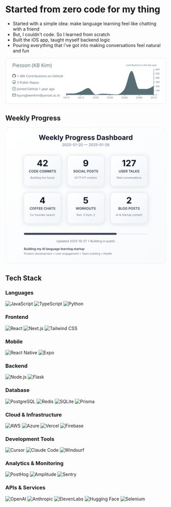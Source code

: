 # Started from zero code for my thing

- Started with a simple idea: make language learning feel like chatting with a friend
- But, I couldn't code. So I learned from scratch
- Built the iOS app, taught myself backend logic
- Pouring everything that i've got into making conversations feel natural and fun

![](https://raw.githubusercontent.com/Piesson/Piesson/main/profile-summary-card-output/default/0-profile-details.svg)

## Weekly Progress

![Weekly Dashboard](https://raw.githubusercontent.com/Piesson/Piesson/main/dashboard/weekly_dashboard.svg)

## Tech Stack

### Languages
![JavaScript](https://img.shields.io/badge/JavaScript-F7DF1E?style=flat-square&logo=javascript&logoColor=black)
![TypeScript](https://img.shields.io/badge/TypeScript-007ACC?style=flat-square&logo=typescript&logoColor=white)
![Python](https://img.shields.io/badge/Python-3776AB?style=flat-square&logo=python&logoColor=white)

### Frontend
![React](https://img.shields.io/badge/React-20232A?style=flat-square&logo=react&logoColor=61DAFB)
![Next.js](https://img.shields.io/badge/Next.js-000000?style=flat-square&logo=nextdotjs&logoColor=white)
![Tailwind CSS](https://img.shields.io/badge/Tailwind_CSS-38B2AC?style=flat-square&logo=tailwind-css&logoColor=white)

### Mobile
![React Native](https://img.shields.io/badge/React_Native-20232A?style=flat-square&logo=react&logoColor=61DAFB)
![Expo](https://img.shields.io/badge/Expo-1C1E24?style=flat-square&logo=expo&logoColor=white)

### Backend
![Node.js](https://img.shields.io/badge/Node.js-43853D?style=flat-square&logo=node.js&logoColor=white)
![Flask](https://img.shields.io/badge/Flask-000000?style=flat-square&logo=flask&logoColor=white)

### Database
![PostgreSQL](https://img.shields.io/badge/PostgreSQL-316192?style=flat-square&logo=postgresql&logoColor=white)
![Redis](https://img.shields.io/badge/Redis-DC382D?style=flat-square&logo=redis&logoColor=white)
![SQLite](https://img.shields.io/badge/SQLite-07405E?style=flat-square&logo=sqlite&logoColor=white)
![Prisma](https://img.shields.io/badge/Prisma-3982CE?style=flat-square&logo=Prisma&logoColor=white)

### Cloud & Infrastructure
![AWS](https://img.shields.io/badge/AWS-232F3E?style=flat-square&logo=amazon-aws&logoColor=white)
![Azure](https://img.shields.io/badge/Microsoft_Azure-0089D0?style=flat-square&logo=microsoft-azure&logoColor=white)
![Vercel](https://img.shields.io/badge/Vercel-000000?style=flat-square&logo=vercel&logoColor=white)
![Firebase](https://img.shields.io/badge/Firebase-FFCA28?style=flat-square&logo=firebase&logoColor=black)

### Development Tools
![Cursor](https://img.shields.io/badge/Cursor-000000?style=flat-square&logoColor=white)
![Claude Code](https://img.shields.io/badge/Claude_Code-000000?style=flat-square&logo=anthropic&logoColor=white)
![Windsurf](https://img.shields.io/badge/Windsurf-0EA5E9?style=flat-square&logoColor=white)

### Analytics & Monitoring
![PostHog](https://img.shields.io/badge/PostHog-000000?style=flat-square&logo=posthog&logoColor=white)
![Amplitude](https://img.shields.io/badge/Amplitude-000080?style=flat-square&logoColor=white)
![Sentry](https://img.shields.io/badge/Sentry-362D59?style=flat-square&logo=sentry&logoColor=white)

### APIs & Services
![OpenAI](https://img.shields.io/badge/OpenAI-412991?style=flat-square&logo=openai&logoColor=white)
![Anthropic](https://img.shields.io/badge/Anthropic-191919?style=flat-square&logoColor=white)
![ElevenLabs](https://img.shields.io/badge/ElevenLabs-000000?style=flat-square&logoColor=white)
![Hugging Face](https://img.shields.io/badge/🤗_Hugging_Face-FFD21E?style=flat-square&logoColor=black)
![Selenium](https://img.shields.io/badge/Selenium-43B02A?style=flat-square&logo=selenium&logoColor=white)
